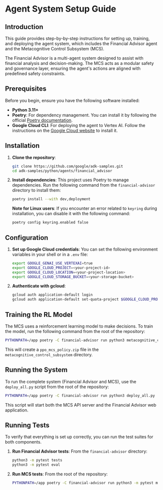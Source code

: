 # Agent System Setup Guide

## Introduction

This guide provides step-by-by-step instructions for setting up, training, and deploying the agent system, which includes the Financial Advisor agent and the Metacognitive Control Subsystem (MCS).

The Financial Advisor is a multi-agent system designed to assist with financial analysis and decision-making. The MCS acts as a modular safety and governance layer, ensuring the agent's actions are aligned with predefined safety constraints.

## Prerequisites

Before you begin, ensure you have the following software installed:

- **Python 3.11+**
- **Poetry**: For dependency management. You can install it by following the official [Poetry documentation](https://python-poetry.org/docs/).
- **Google Cloud CLI**: For deploying the agent to Vertex AI. Follow the instructions on the [Google Cloud website](https://cloud.google.com/sdk/docs/install) to install it.

## Installation

1. **Clone the repository**:
   ```bash
   git clone https://github.com/google/adk-samples.git
   cd adk-samples/python/agents/financial_advisor
   ```
2. **Install dependencies**:
   This project uses Poetry to manage dependencies. Run the following command from the `financial-advisor` directory to install them:
   ```bash
   poetry install --with dev,deployment
   ```
   **Note for Linux users**: If you encounter an error related to `keyring` during installation, you can disable it with the following command:
   ```bash
   poetry config keyring.enabled false
   ```

## Configuration

1. **Set up Google Cloud credentials**:
   You can set the following environment variables in your shell or in a `.env` file:
   ```bash
   export GOOGLE_GENAI_USE_VERTEXAI=true
   export GOOGLE_CLOUD_PROJECT=<your-project-id>
   export GOOGLE_CLOUD_LOCATION=<your-project-location>
   export GOOGLE_CLOUD_STORAGE_BUCKET=<your-storage-bucket>
   ```
2. **Authenticate with gcloud**:
   ```bash
   gcloud auth application-default login
   gcloud auth application-default set-quota-project $GOOGLE_CLOUD_PROJECT
   ```

## Training the RL Model

The MCS uses a reinforcement learning model to make decisions. To train the model, run the following command from the root of the repository:
```bash
PYTHONPATH=/app poetry -C financial-advisor run python3 metacognitive_control_subsystem/train.py
```
This will create a `ppo_mcs_policy.zip` file in the `metacognitive_control_subsystem` directory.

## Running the System

To run the complete system (Financial Advisor and MCS), use the `deploy_all.py` script from the root of the repository:
```bash
PYTHONPATH=/app poetry -C financial-advisor run python3 deploy_all.py
```
This script will start both the MCS API server and the Financial Advisor web application.

## Running Tests

To verify that everything is set up correctly, you can run the test suites for both components.

1. **Run Financial Advisor tests**:
   From the `financial-advisor` directory:
   ```bash
   python3 -m pytest tests
   python3 -m pytest eval
   ```
2. **Run MCS tests**:
   From the root of the repository:
   ```bash
   PYTHONPATH=/app poetry -C financial-advisor run python3 -m pytest metacognitive_control_subsystem/tests/
   ```
